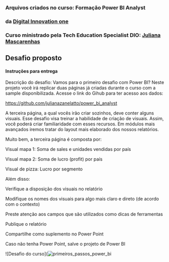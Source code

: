 ### Arquivos criados no curso: Formação Power BI Analyst
### da [Digital Innovation one](https://www.dio.me)
### Curso ministrado pela Tech Education Specialist DIO: [Juliana Mascarenhas](https://github.com/julianazanelatto/power_bi_analyst)

## Desafio proposto

#### Instruções para entrega

Descrição do desafio: Vamos para o primeiro desafio com Power BI? Neste projeto você irá replicar duas páginas já criadas durante o curso com a sample disponibilizada. Acesse o link do Gihub para ter acesso aos dados: 

https://github.com/julianazanelatto/power_bi_analyst 

A terceira página, a qual vocês irão criar sozinhos, deve conter alguns visuais. Esse desafio visa treinar a habilidade de criação de visuais. Assim, você poderá criar familiaridade com esses recursos. Em módulos mais avançados iremos tratar do layout mais elaborado dos nossos relatórios.  

Muito bem, a terceira página é composta por: 

Visual mapa 1: Soma de sales e unidades vendidas por país 

Visual mapa 2: Soma de lucro (profit) por país 

Visual de pizza: Lucro por segmento 

 

Além disso: 

Verifique a disposição dos visuais no relatório 

Modifique os nomes dos visuais para algo mais claro e direto (de acordo com o contexto) 

Preste atenção aos campos que são utilizados como dicas de ferramentas  

Publique o relatório 

Compartilhe como suplemento no Power Point 

Caso não tenha Power Point, salve o projeto de Power BI

![Desafio do curso](![primeiros_passos_power_bi](https://github.com/mfsmarcelofranca/power_bi_desafio_curso_dio/assets/55967917/f6e155dd-1eb1-4575-b843-bd17fe5ad1e5.png)
